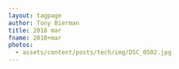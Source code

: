 ```yaml
---
layout: tagpage
author: Tony Bierman
title: 2018 mar
fname: 2018+mar
photos:
  - assets/content/posts/tech/img/DSC_0502.jpg
---
```

